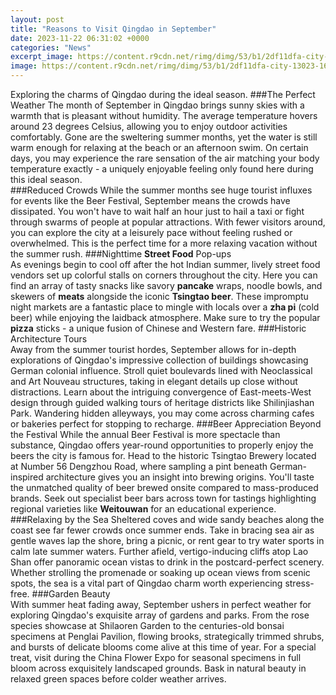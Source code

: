 ```yaml
---
layout: post
title: "Reasons to Visit Qingdao in September"
date: 2023-11-22 06:31:02 +0000
categories: "News"
excerpt_image: https://content.r9cdn.net/rimg/dimg/53/b1/2df11dfa-city-13023-16e46dbd6ac.jpg?width=1750&amp;height=1000&amp;xhint=1733&amp;yhint=1233&amp;crop=true
image: https://content.r9cdn.net/rimg/dimg/53/b1/2df11dfa-city-13023-16e46dbd6ac.jpg?width=1750&amp;height=1000&amp;xhint=1733&amp;yhint=1233&amp;crop=true
---
```


Exploring the charms of Qingdao during the ideal season.
###The Perfect Weather
The month of September in Qingdao brings sunny skies with a warmth that is pleasant without humidity. The average temperature hovers around 23 degrees Celsius, allowing you to enjoy outdoor activities comfortably. Gone are the sweltering summer months, yet the water is still warm enough for relaxing at the beach or an afternoon swim. On certain days, you may experience the rare sensation of the air matching your body temperature exactly - a uniquely enjoyable feeling only found here during this ideal season.  
###Reduced Crowds
While the summer months see huge tourist influxes for events like the Beer Festival, September means the crowds have dissipated. You won't have to wait half an hour just to hail a taxi or fight through swarms of people at popular attractions. With fewer visitors around, you can explore the city at a leisurely pace without feeling rushed or overwhelmed. This is the perfect time for a more relaxing vacation without the summer rush.
###Nighttime **Street Food** Pop-ups  
As evenings begin to cool off after the hot Indian summer, lively street food vendors set up colorful stalls on corners throughout the city. Here you can find an array of tasty snacks like savory **pancake** wraps, noodle bowls, and skewers of **meats** alongside the iconic **Tsingtao beer**. These impromptu night markets are a fantastic place to mingle with locals over a **zha pi** (cold beer) while enjoying the laidback atmosphere. Make sure to try the popular **pizza** sticks - a unique fusion of Chinese and Western fare.
###Historic Architecture Tours  
Away from the summer tourist hordes, September allows for in-depth explorations of Qingdao's impressive collection of buildings showcasing German colonial influence. Stroll quiet boulevards lined with Neoclassical and Art Nouveau structures, taking in elegant details up close without distractions. Learn about the intriguing convergence of East-meets-West design through guided walking tours of heritage districts like Shilinjiashan Park. Wandering hidden alleyways, you may come across charming cafes or bakeries perfect for stopping to recharge.
###Beer Appreciation Beyond the Festival
While the annual Beer Festival is more spectacle than substance, Qingdao offers year-round opportunities to properly enjoy the beers the city is famous for. Head to the historic Tsingtao Brewery located at Number 56 Dengzhou Road, where sampling a pint beneath German-inspired architecture gives you an insight into brewing origins. You'll taste the unmatched quality of beer brewed onsite compared to mass-produced brands. Seek out specialist beer bars across town for tastings highlighting regional varieties like **Weitouwan** for an educational experience.
###Relaxing by the Sea
Sheltered coves and wide sandy beaches along the coast see far fewer crowds once summer ends. Take in bracing sea air as gentle waves lap the shore, bring a picnic, or rent gear to try water sports in calm late summer waters. Further afield, vertigo-inducing cliffs atop Lao Shan offer panoramic ocean vistas to drink in the postcard-perfect scenery. Whether strolling the promenade or soaking up ocean views from scenic spots, the sea is a vital part of Qingdao charm worth experiencing stress-free.
###Garden Beauty  
With summer heat fading away, September ushers in perfect weather for exploring Qingdao's exquisite array of gardens and parks. From the rose species showcase at Shilaoren Garden to the centuries-old bonsai specimens at Penglai Pavilion, flowing brooks, strategically trimmed shrubs, and bursts of delicate blooms come alive at this time of year. For a special treat, visit during the China Flower Expo for seasonal specimens in full bloom across exquisitely landscaped grounds. Bask in natural beauty in relaxed green spaces before colder weather arrives.